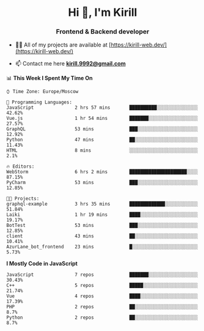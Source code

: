<h1 align="center">Hi 👋, I'm Kirill</h1>
<h3 align="center">Frontend & Backend developer</h3>

- 👨‍💻 All of my projects are available at [https://kirill-web.dev/](https://kirill-web.dev/)

- 📫 Contact me here **kirill.9992@gmail.com**











<!--START_SECTION:waka-->
📊 **This Week I Spent My Time On** 

```text
⌚︎ Time Zone: Europe/Moscow

💬 Programming Languages: 
JavaScript               2 hrs 57 mins       ██████████░░░░░░░░░░░░░░░   42.62% 
Vue.js                   1 hr 54 mins        ███████░░░░░░░░░░░░░░░░░░   27.57% 
GraphQL                  53 mins             ███░░░░░░░░░░░░░░░░░░░░░░   12.92% 
Python                   47 mins             ██░░░░░░░░░░░░░░░░░░░░░░░   11.43% 
HTML                     8 mins              ░░░░░░░░░░░░░░░░░░░░░░░░░   2.1%

🔥 Editors: 
WebStorm                 6 hrs 2 mins        █████████████████████░░░░   87.15% 
PyCharm                  53 mins             ███░░░░░░░░░░░░░░░░░░░░░░   12.85%

🐱‍💻 Projects: 
graphql-example          3 hrs 35 mins       █████████████░░░░░░░░░░░░   51.84% 
Laiki                    1 hr 19 mins        ████░░░░░░░░░░░░░░░░░░░░░   19.17% 
BotTest                  53 mins             ███░░░░░░░░░░░░░░░░░░░░░░   12.85% 
client                   43 mins             ██░░░░░░░░░░░░░░░░░░░░░░░   10.41% 
AzurLane_bot_frontend    23 mins             █░░░░░░░░░░░░░░░░░░░░░░░░   5.73%

```

**I Mostly Code in JavaScript** 

```text
JavaScript               7 repos             ███████░░░░░░░░░░░░░░░░░░   30.43% 
C++                      5 repos             █████░░░░░░░░░░░░░░░░░░░░   21.74% 
Vue                      4 repos             ████░░░░░░░░░░░░░░░░░░░░░   17.39% 
PHP                      2 repos             ██░░░░░░░░░░░░░░░░░░░░░░░   8.7% 
Python                   2 repos             ██░░░░░░░░░░░░░░░░░░░░░░░   8.7%

```



<!--END_SECTION:waka-->
